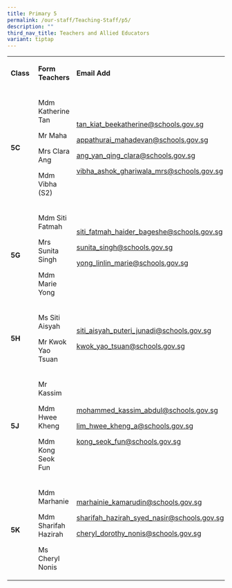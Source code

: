 ```yaml
---
title: Primary 5
permalink: /our-staff/Teaching-Staff/p5/
description: ""
third_nav_title: Teachers and Allied Educators
variant: tiptap
---
```

<p></p>
<table style="minWidth: 75px">
<colgroup>
<col>
<col>
<col>
</colgroup>
<tbody>
<tr>
<td rowspan="1" colspan="1">
<p><strong>Class&nbsp;</strong>
</p>
</td>
<td rowspan="1" colspan="1">
<p><strong>Form Teachers</strong>
</p>
</td>
<td rowspan="1" colspan="1">
<p><strong>Email Add</strong>
</p>
</td>
</tr>
<tr>
<td rowspan="1" colspan="1">
<p><strong>5C&nbsp;</strong>
</p>
</td>
<td rowspan="1" colspan="1">
<p>Mdm Katherine Tan</p>
<p>Mr Maha</p>
<p>Mrs Clara Ang&nbsp;</p>
<p>Mdm Vibha (S2)</p>
<p></p>
</td>
<td rowspan="1" colspan="1">
<p><a href="mailto:tan_kiat_beekatherine@schools.gov.sg" rel="noopener noreferrer nofollow" target="_blank"><u>tan_kiat_beekatherine@schools.gov.sg</u></a>
</p>
<p><a href="mailto:tan_kiat_beekatherine@schools.gov.sg" rel="noopener noreferrer nofollow" target="_blank"><u>appathurai_mahadevan@schools.gov.sg</u></a>
</p>
<p><a href="mailto:tan_kiat_beekatherine@schools.gov.sg" rel="noopener noreferrer nofollow" target="_blank"><u>ang_yan_qing_clara@schools.gov.sg</u></a>
</p>
<p><a href="mailto:tan_kiat_beekatherine@schools.gov.sg" rel="noopener noreferrer nofollow" target="_blank"><u>vibha_ashok_ghariwala_mrs@schools.gov.sg</u></a>
</p>
<p></p>
</td>
</tr>
<tr>
<td rowspan="1" colspan="1">
<p><strong>5G&nbsp;</strong>
</p>
</td>
<td rowspan="1" colspan="1">
<p>Mdm Siti Fatmah&nbsp;</p>
<p>Mrs Sunita Singh</p>
<p>Mdm Marie Yong</p>
<p></p>
</td>
<td rowspan="1" colspan="1">
<p><a href="mailto:tan_kiat_beekatherine@schools.gov.sg" rel="noopener noreferrer nofollow" target="_blank"><u>siti_fatmah_haider_bageshe@schools.gov.sg</u></a>
</p>
<p><a href="mailto:tan_kiat_beekatherine@schools.gov.sg" rel="noopener noreferrer nofollow" target="_blank"><u>sunita_singh@schools.gov.sg</u></a>
</p>
<p><a href="mailto:tan_kiat_beekatherine@schools.gov.sg" rel="noopener noreferrer nofollow" target="_blank"><u>yong_linlin_marie@schools.gov.sg</u></a>
</p>
<p>
<br>
</p>
</td>
</tr>
<tr>
<td rowspan="1" colspan="1">
<p><strong>5H&nbsp;</strong>
</p>
</td>
<td rowspan="1" colspan="1">
<p>Ms Siti Aisyah</p>
<p>Mr Kwok Yao Tsuan</p>
<p></p>
</td>
<td rowspan="1" colspan="1">
<p><a href="mailto:tan_kiat_beekatherine@schools.gov.sg" rel="noopener noreferrer nofollow" target="_blank"><u>siti_aisyah_puteri_junadi@schools.gov.sg</u></a>
</p>
<p><a href="mailto:tan_kiat_beekatherine@schools.gov.sg" rel="noopener noreferrer nofollow" target="_blank"><u>kwok_yao_tsuan@schools.gov.sg</u></a>
</p>
<p></p>
</td>
</tr>
<tr>
<td rowspan="1" colspan="1">
<p><strong>5J&nbsp;</strong>
</p>
</td>
<td rowspan="1" colspan="1">
<p>Mr Kassim&nbsp;</p>
<p>Mdm Hwee Kheng</p>
<p>Mdm&nbsp; Kong Seok&nbsp; Fun</p>
<p></p>
</td>
<td rowspan="1" colspan="1">
<p><a href="mailto:tan_kiat_beekatherine@schools.gov.sg" rel="noopener noreferrer nofollow" target="_blank"><u>mohammed_kassim_abdul@schools.gov.sg</u></a>
</p>
<p><a href="mailto:tan_kiat_beekatherine@schools.gov.sg" rel="noopener noreferrer nofollow" target="_blank"><u>lim_hwee_kheng_a@schools.gov.sg</u></a>
</p>
<p><a href="mailto:tan_kiat_beekatherine@schools.gov.sg" rel="noopener noreferrer nofollow" target="_blank"><u>kong_seok_fun@schools.gov.sg</u></a>
</p>
<p></p>
</td>
</tr>
<tr>
<td rowspan="1" colspan="1">
<p><strong>5K&nbsp;</strong>
</p>
</td>
<td rowspan="1" colspan="1">
<p>Mdm Marhanie</p>
<p>Mdm Sharifah Hazirah&nbsp;</p>
<p>Ms Cheryl Nonis</p>
<p></p>
</td>
<td rowspan="1" colspan="1">
<p><a href="mailto:tan_kiat_beekatherine@schools.gov.sg" rel="noopener noreferrer nofollow" target="_blank"><u>marhainie_kamarudin@schools.gov.sg</u></a>
</p>
<p><a href="mailto:tan_kiat_beekatherine@schools.gov.sg" rel="noopener noreferrer nofollow" target="_blank"><u>sharifah_hazirah_syed_nasir@schools.gov.sg</u></a>
</p>
<p><a href="mailto:tan_kiat_beekatherine@schools.gov.sg" rel="noopener noreferrer nofollow" target="_blank"><u>cheryl_dorothy_nonis@schools.gov.sg</u></a>
</p>
<p>
<br>
<br>
</p>
</td>
</tr>
</tbody>
</table>
<p></p>